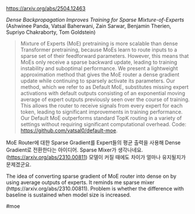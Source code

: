 https://arxiv.org/abs/2504.12463

*Dense Backpropagation Improves Training for Sparse Mixture-of-Experts* (Ashwinee Panda, Vatsal Baherwani, Zain Sarwar, Benjamin Therien, Supriyo Chakraborty, Tom Goldstein)

> Mixture of Experts (MoE) pretraining is more scalable than dense Transformer pretraining, because MoEs learn to route inputs to a sparse set of their feedforward parameters. However, this means that MoEs only receive a sparse backward update, leading to training instability and suboptimal performance. We present a lightweight approximation method that gives the MoE router a dense gradient update while continuing to sparsely activate its parameters. Our method, which we refer to as Default MoE, substitutes missing expert activations with default outputs consisting of an exponential moving average of expert outputs previously seen over the course of training. This allows the router to receive signals from every expert for each token, leading to significant improvements in training performance. Our Default MoE outperforms standard TopK routing in a variety of settings without requiring significant computational overhead. Code: https://github.com/vatsal0/default-moe.

MoE Router에 대한 Sparse Gradient를 Expert들의 평균 출력을 사용해 Dense Gradient로 전환한다는 아이디어. Sparse Mixer가 생각나네요. (https://arxiv.org/abs/2310.00811) 모델이 커질 때에도 차이가 얼마나 유지될지가 문제겠군요.

<english>
The idea of converting sparse gradient of MoE router into dense on by using average outputs of experts. It reminds me sparse mixer (https://arxiv.org/abs/2310.00811). Problem is whether the difference with baseline is sustained when model size is increased.
</english>

#moe 